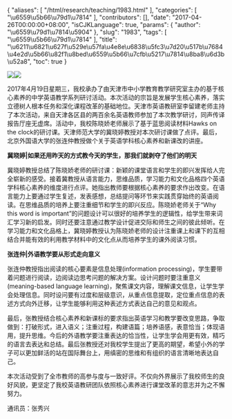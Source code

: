 {
    "aliases": [
        "/html/research/teaching/1983.html"
    ],
    "categories": [
        "\u6559\u5b66\u79d1\u7814"
    ],
    "contributors": [],
    "date": "2017-04-26T00:00:00+08:00",
    "isCJKLanguage": true,
    "params": {
        "author": "\u6559\u79d1\u7814\u5904"
    },
    "slug": "1983",
    "tags": [
        "\u6559\u5b66\u79d1\u7814"
    ],
    "title": "\u6211\u6821\u627f\u529e\u57fa\u4e8e\u6838\u5fc3\u7d20\u517b\u7684\u4e2d\u5b66\u82f1\u8bed\u6559\u5b66\u7cfb\u5217\u7814\u8ba8\u6d3b\u52a8",
    "toc": true
}

![](https://cdn.tfls.online/mirror/full/3411c7f057248d82e2c3112d06b70494ce02b1f5.jpg)![](https://cdn.tfls.online/mirror/full/1977dc88f3642583610f680b46d78c2483d37fd2.jpg)




  





2017年4月19日星期三，我校承办了由天津市中小学教育教学研究室主办的基于核心素养的中学英语教学系列研讨活动。本次活动的宗旨是发展学生核心素养，落实立德树人根本任务和深化课程改革的基础地位。天津市英语教研室李留建老师主持了本次活动，来自天津各区县的两百余名英语教师参加了本次教学研讨，同声传译报告厅座无虚席。活动中，我校陈晓娇老师展示了基于蓝思阅读材料Hawks on the clock的研讨课。天津师范大学的冀晓婷教授对本次研讨课做了点评。最后，北京外国语大学的张连仲教授做个关于英语学科核心素养和新课改的讲座。









**冀晓婷|****如果****还用昨天的方式教今天的学生，****那****我们就剥夺了他们****的****明天**




冀晓婷教授总结了陈晓娇老师的研讨课：新颖的课堂语言和学生的即兴发挥给人完全崭新的感受。接着冀教授从语言能力，思维品质，学习能力和文化品格四个英语学科核心素养的维度进行点评。她指出教师要根据核心素养的要求作出改变。在语言能力上要通过学生复述，发表感想，总结提问等环节来实践贯穿始终的英语阅读。在思维品质的培养上要注重细节和学生的即兴反应。陈晓娇老师关于“Why this word is important”的问题设计可以很好的培养学生的逻辑性，给学生带来词汇学习新的启发。同时还要注意通过教学设计促进交际和师生之间的彼此倾听。在学习能力和文化品格上，冀晓婷教授认为陈晓娇老师的设计注重课上和课下的互相结合并能有效的利用教学材料中的文化点从而培养学生的课外阅读习惯。









**张连仲|****外语****教学要从形式走向意义**




张连仲教授指出阅读的核心要素是信息处理(information processing)，学生要带着问题进行阅读，边阅读边思考问题的解决方案。设计问题时要注重意义(meaning-based language learning)，聚焦课文内容，理解课文信息，让学生学会处理信息。同时设问要有过度和层级意识，从重点信息提取，定位重点信息的表述方式向外迁移，让学生能够利用这种表述方式表达自己的意见和观点。




最后，张教授结合核心素养和新课标的要求指出英语学习和教学要改变思路，争取做到：打破形式，进入语义；注重过程，构建语篇；培养语感，表意恰当；体现语用，提升思维。今后的外语教学要注重表达的恰当性，让学生学会用更有效，精巧的语言去表达和总结。最后张教授还对我校学生提出了更高的期望，希望小外的学子可以更加鲜活的站在国际舞台上，用缜密的思维和有组织的语言清晰地表达自己。









本次活动受到了全市教师的高参与度与一致好评。不仅向外界展示了我校师生的良好风貌，更坚定了我校英语教研团队依照核心素养进行课堂改革的意志并为之不懈努力。









通讯员：张秀兴




  



